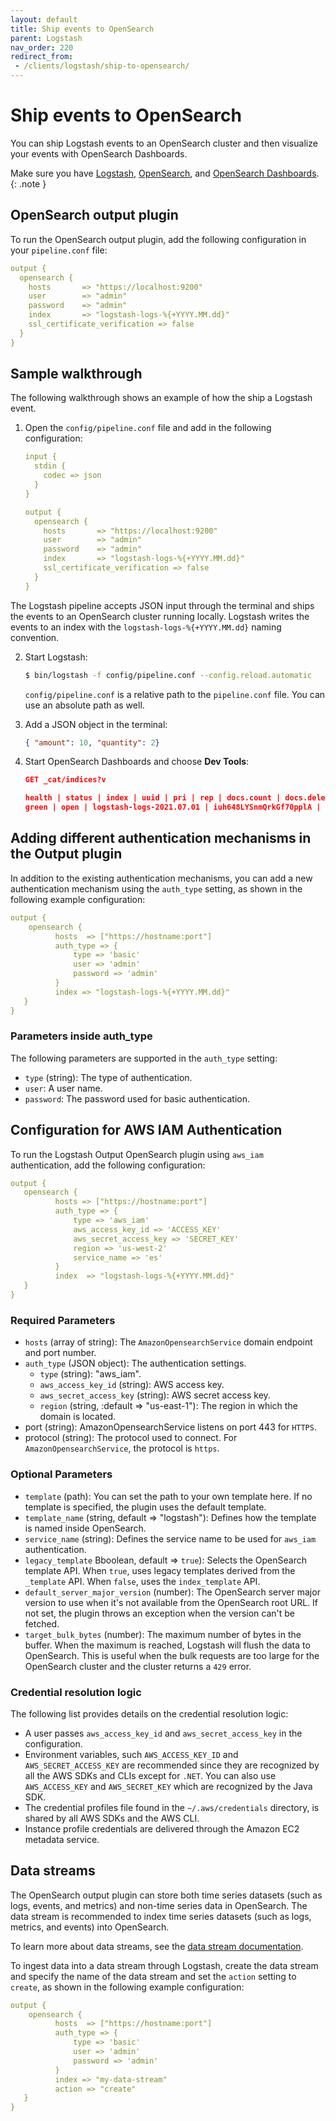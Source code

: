```yaml
---
layout: default
title: Ship events to OpenSearch
parent: Logstash
nav_order: 220
redirect_from:
 - /clients/logstash/ship-to-opensearch/
---
```


# Ship events to OpenSearch

You can ship Logstash events to an OpenSearch cluster and then visualize your events with OpenSearch Dashboards.

Make sure you have [Logstash]({{site.url}}{{site.baseurl}}/tools/logstash/index#install-logstash), [OpenSearch]({{site.url}}{{site.baseurl}}/install-and-configure/install-opensearch/index/), and [OpenSearch Dashboards]({{site.url}}{{site.baseurl}}/install-and-configure/install-dashboards/index/).
{: .note }

## OpenSearch output plugin

To run the OpenSearch output plugin, add the following configuration in your `pipeline.conf` file:

```yml
output {
  opensearch {
    hosts       => "https://localhost:9200"
    user        => "admin"
    password    => "admin"
    index       => "logstash-logs-%{+YYYY.MM.dd}"
    ssl_certificate_verification => false
  }
}
```

## Sample walkthrough

The following walkthrough shows an example of how the ship a Logstash event.

1.  Open the `config/pipeline.conf` file and add in the following configuration:

    ```yml
    input {
      stdin {
        codec => json
      }
    }

    output {
      opensearch {
        hosts       => "https://localhost:9200"
        user        => "admin"
        password    => "admin"
        index       => "logstash-logs-%{+YYYY.MM.dd}"
        ssl_certificate_verification => false
      }
    }
    ```

The Logstash pipeline accepts JSON input through the terminal and ships the events to an OpenSearch cluster running locally. Logstash writes the events to an index with the `logstash-logs-%{+YYYY.MM.dd}` naming convention.

2. Start Logstash:

    ```bash
    $ bin/logstash -f config/pipeline.conf --config.reload.automatic
    ```

    `config/pipeline.conf` is a relative path to the `pipeline.conf` file. You can use an absolute path as well.

3. Add a JSON object in the terminal:

    ```json
    { "amount": 10, "quantity": 2}
    ```

4. Start OpenSearch Dashboards and choose **Dev Tools**:

    ```json
    GET _cat/indices?v

    health | status | index | uuid | pri | rep | docs.count | docs.deleted | store.size | pri.store.size
    green | open | logstash-logs-2021.07.01 | iuh648LYSnmQrkGf70pplA | 1 | 1 | 1 | 0 | 10.3kb | 5.1kb
    ```

## Adding different authentication mechanisms in the Output plugin

In addition to the existing authentication mechanisms, you can add a new authentication mechanism using the `auth_type` setting, as shown in the following example configuration:

```yml
output {    
    opensearch {        
          hosts  => ["https://hostname:port"]     
          auth_type => {            
              type => 'basic'           
              user => 'admin'           
              password => 'admin'           
          }             
          index => "logstash-logs-%{+YYYY.MM.dd}"       
   }            
}               
```
### Parameters inside auth_type

The following parameters are supported in the `auth_type` setting:

- `type` (string): The type of authentication.
- `user`: A user name.
- `password`: The password used for basic authentication.

## Configuration for AWS IAM Authentication

To run the Logstash Output OpenSearch plugin using `aws_iam` authentication, add the following configuration:

```yml
output {        
   opensearch {     
          hosts => ["https://hostname:port"]              
          auth_type => {    
              type => 'aws_iam'     
              aws_access_key_id => 'ACCESS_KEY'     
              aws_secret_access_key => 'SECRET_KEY'     
              region => 'us-west-2'    
              service_name => 'es'     
          }         
          index  => "logstash-logs-%{+YYYY.MM.dd}"      
   }            
}
```

### Required Parameters

- `hosts` (array of string): The `AmazonOpensearchService` domain endpoint and port number.
- `auth_type` (JSON object): The authentication settings.
    - `type` (string): "aws_iam".
    - `aws_access_key_id` (string): AWS access key.
    - `aws_secret_access_key` (string): AWS secret access key.
    - `region` (string, :default => "us-east-1"): The region in which the domain is located.
- port (string): AmazonOpensearchService listens on port 443 for `HTTPS`.
- protocol (string): The protocol used to connect. For `AmazonOpensearchService`, the protocol is `https`.

### Optional Parameters

- `template` (path): You can set the path to your own template here. If no template is specified, the plugin uses the default template.
- `template_name` (string, default => "logstash"): Defines how the template is named inside OpenSearch.
- `service_name` (string): Defines the service name to be used for `aws_iam` authentication.
- `legacy_template` Bboolean, default => `true`): Selects the OpenSearch template API. When `true`, uses legacy templates derived from the `_template` API. When `false`, uses the `index_template` API.
- `default_server_major_version` (number): The OpenSearch server major version to use when it's not available from the OpenSearch root URL. If not set, the plugin throws an exception when the version can't be fetched.
- `target_bulk_bytes` (number): The maximum number of bytes in the buffer. When the maximum is reached, Logstash will flush the data to OpenSearch. This is useful when the bulk requests are too large for the OpenSearch cluster and the cluster returns a `429` error.

### Credential resolution logic

The following list provides details on the credential resolution logic:

- A user passes `aws_access_key_id` and `aws_secret_access_key` in the configuration.
- Environment variables, such `AWS_ACCESS_KEY_ID` and `AWS_SECRET_ACCESS_KEY` are recommended since they are recognized by all the AWS SDKs and CLIs except for `.NET`. You can also use `AWS_ACCESS_KEY` and `AWS_SECRET_KEY` which are recognized by the Java SDK.
- The credential profiles file found in the `~/.aws/credentials` directory, is shared by all AWS SDKs and the AWS CLI.
- Instance profile credentials are delivered through the Amazon EC2 metadata service.

## Data streams

The OpenSearch output plugin can store both time series datasets (such as logs, events, and metrics) and non-time series data in OpenSearch.
The data stream is recommended to index time series datasets (such as logs, metrics, and events) into OpenSearch.

To learn more about data streams, see the [data stream documentation](https://opensearch.org/docs/latest/opensearch/data-streams/).

To ingest data into a data stream through Logstash, create the data stream and specify the name of the data stream and set the `action` setting to `create`, as shown in the following example configuration:

```yml
output {    
    opensearch {        
          hosts  => ["https://hostname:port"]     
          auth_type => {            
              type => 'basic'           
              user => 'admin'           
              password => 'admin'           
          }
          index => "my-data-stream"
          action => "create"
   }            
}               
```
